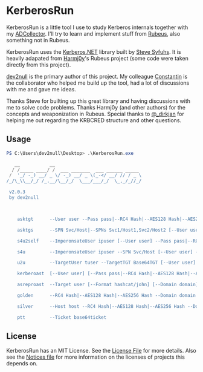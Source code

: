 
# KerberosRun

KerberosRun is a little tool I use to study Kerberos internals together with my [ADCollector](https://github.com/dev-2null/ADCollector). I'll try to learn and implement stuff from [Rubeus](https://github.com/GhostPack/Rubeus), also something not in Rubeus.  

KerberosRun uses the [Kerberos.NET](https://github.com/dotnet/Kerberos.NET) library built by [Steve Syfuhs](https://twitter.com/stevesyfuhs). It is heavily adapated from [Harmj0y](https://twitter.com/harmj0y)'s Rubeus project (some code were taken directly from this project). 

[dev2null](https://twitter.com/dev2nulI) is the primary author of this project. My colleague [Constantin](https://twitter.com/_Herberos) is the collaborator who helped me build up the tool, had a lot of discussions with me and gave me ideas. 

Thanks Steve for builting up this great library and having discussions with me to solve code problems. Thanks Harmj0y (and other authors) for the concepts and weaponization in Rubeus. Special thanks to [@_dirkjan](https://twitter.com/_dirkjan) for helping me out regarding the KRBCRED structure and other questions.


## Usage
```powershell
PS C:\Users\dev2null\Desktop> .\KerberosRun.exe

   __           __
  / /_____ ____/ /  ___ _______  ___ ______ _____
 /  '_/ -_) __/ _ \/ -_) __/ _ \(_-</ __/ // / _ \
/_/\_\\__/_/ /_.__/\__/_/  \___/___/_/  \_,_/_//_/

 v2.0.3
 by dev2null



    asktgt      --User user --Pass pass|--RC4 Hash|--AES128 Hash|--AES256 Hash [--Domain domain] [--DC dc] [--UseRC4] [--NoPAC] [--Verbose] [--Outfile] [--PTT]

    asktgs      --SPN Svc/Host|--SPNs Svc1/Host1,Svc2/Host2 [--User user] --Pass pass|--RC4 Hash|--AES128 Hash|--AES256 Hash|--Ticket Base64Kirbi [--AltService SvcAlt/Host] [--Domain domain] [--DC dc] [--UseRC4] [--TargetDomain targetdomain] [--NoPAC] [--Verbose] [--Outfile] [--PTT]

    s4u2self    --ImperonsateUser ipuser [--User user] --Pass pass|--RC4 Hash|--AES128 Hash|--AES256 Hash|--Ticket Base64Kirbi [--Domain domain] [--DC dc] [--UseRC4] [--NoPAC] [--Verbose] [--Outfile] [--PTT]

    s4u         --ImperonsateUser ipuser --SPN Svc/Host [--User user] --Pass pass|--RC4 Hash|--AES128 Hash|--AES256 Hash|--Ticket Base64Kirbi [--AltService SvcAlt/Host] [--Domain domain] [--DC dc] [--UseRC4] [--NoPAC] [--Verbose] [--Outfile] [--PTT]

    u2u         --TargetUser tuser --TargetTGT Base64TGT [--User user] --Pass pass|--RC4 Hash|--AES128 Hash|--AES256 Hash|--Ticket Base64Kirbi [--PACUser pacuser] [--Domain domain] [--DC dc] [--UseRC4] [--NoPAC] [--Verbose] [--Outfile] [--PTT]

    kerberoast  [--User user] [--Pass pass|--RC4 Hash|--AES128 Hash|--AES256 Hash] --SPN Svc/Host|--SPNs Svc1/Host1,Svc2/Host2 [--UseRC4] [--Domain domain] [--DC dc]

    asreproast  --Target user [--Format hashcat/john] [--Domain domain] [--DC dc]

    golden      --RC4 Hash|--AES128 Hash|--AES256 Hash --Domain domain --DomainSID domainsid --ImpersonateUser ipuser --UserID uid  [--PTT]

    silver      --Host host --RC4 Hash|--AES128 Hash|--AES256 Hash --Domain domain --DomainSID domainsid --ImpersonateUser ipuser --Service svc [--PTT]

    ptt         --Ticket base64ticket
```


## License
KerberosRun has an MIT License. See the [License File](/LICENSE) for more details. Also see the [Notices file](/NOTICES) for more information on the licenses of projects this depends on.